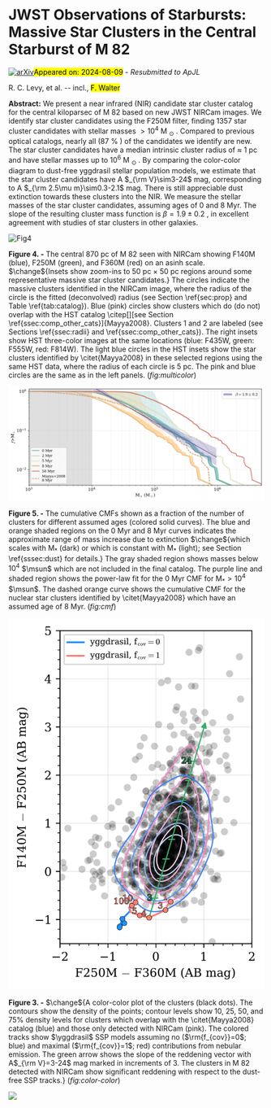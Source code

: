 <div class="macros" style="visibility:hidden;">
$\newcommand{\ensuremath}{}$
$\newcommand{\xspace}{}$
$\newcommand{\object}[1]{\texttt{#1}}$
$\newcommand{\farcs}{{.}''}$
$\newcommand{\farcm}{{.}'}$
$\newcommand{\arcsec}{''}$
$\newcommand{\arcmin}{'}$
$\newcommand{\ion}[2]{#1#2}$
$\newcommand{\textsc}[1]{\textrm{#1}}$
$\newcommand{\hl}[1]{\textrm{#1}}$
$\newcommand{\footnote}[1]{}$
$\newcommand{\url}[1]{\href{#1}{#1}}$
$\newcommand{\dodoi}[1]{doi:~\href{http://doi.org/#1}{\nolinkurl{#1}}}$
$\newcommand{\doeprint}[1]{\href{http://ascl.net/#1}{\nolinkurl{http://ascl.net/#1}}}$
$\newcommand{\doarXiv}[1]{\href{https://arxiv.org/abs/#1}{\nolinkurl{https://arxiv.org/abs/#1}}}$
$\newcommand{\vdag}{(v)^\dagger}$
$\newcommand$
$\newcommand$
$\newcommand{\starbug}{\textsc{starbug ii}}$
$\newcommand{\cigale}{\textsc{cigale}}$
$\newcommand{\yggdrasil}{\textsc{yggdrasil}}$
$\newcommand{\MJysr}{MJy~sr^{-1}}$
$\newcommand{\msun}{M_\odot}$
$\newcommand{\lsun}{L_\odot}$
$\newcommand{\sourcextractor}{{\tt SourceXtractor++}}$
$\newcommand{\ml}{\Upsilon_*}$
$\newcommand{\mstar}{M_*}$
$\newcommand{\per}{^{-1}}$
$\newcommand{\citetJD}{M.~J. Jiménez-Donaire et al. (in prep.)}$
$\newcommand{\citepJD}{M.~J. Jiménez-Donaire et al. in prep.}$
$\newcommand{\change}$
$\newcommand{\todo}{\textcolor{WildStrawberry}}$
$\newcommand{ÅPF}{\altaffiliation{NSF Astronomy and Astrophysics Postdoctoral Fellow}}$
$\newcommand{\Arizona}{\affiliation{Steward Observatory, University of Arizona, Tucson, AZ 85721, USA}}$
$\newcommand{\Maryland}{\affiliation{Department of Astronomy, University of Maryland, College Park, MD 20742, USA}}$
$\newcommand{\JSI}{\affiliation{Joint Space-Science Institute, University of Maryland, College Park, MD 20742, USA}}$
$\newcommand{\INA}{\affiliation{Instituto Nacional de Astrofísica, Óptica y Electrónica, Luis Enrique Erro 1, Tonantzintla, 72840 Puebla, Mexico}}$
$\newcommand{\BUAP}{\affiliation{Benemérita Universidad Autónoma de Puebla, Av. San Manuel, 72000 Puebla, Mexico}}$
$\newcommand{\STScI}{\affiliation{Space Telescope Science Institute, 3700 San Martin Drive, Baltimore, MD 21218, USA}}$
$\newcommand{\MPIA}{\affiliation{Max Planck Institut for Astronomy, Konigstuhl 17, 69117 Heidelberg, Germany}}$
$\newcommand{\KU}{\affiliation{Department of Physics and Astronomy, University of Kansas, 1251 Wescoe Hall Drive, Lawrence, KS 66045, USA}}$
$\newcommand{\UWyoming}{\affiliation{Department of Physics and Astronomy, University of Wyoming, Laramie, WY 82071, USA}}$
$\newcommand{\Leiden}{\affiliation{Leiden Observatory, Leiden University, P.O.~Box 9513, 2300~RA~Leiden, The Netherlands}}$
$\newcommand{\UGent}{\affiliation{Sterrenkundig Observatorium, Ghent University, Krijgslaan 281 - S9, B-9000 Gent, Belgium}}$
$\newcommand{\France}{\affiliation{Collège de France, 11 Pl. Marcelin Berthelot, 75231 Paris, France}}$
$\newcommand{\ParisObs}{\affiliation{Observatoire de Paris, 61 avenue de l’Observatoire, 75014 Paris, France}}$
$\newcommand{\ESOST}{\affiliation{European Space Agency, c/o STScI, 3700 San Martin Drive, Baltimore, MD 21218, USA}}$
$\newcommand{\ITA}{\affiliation{Universität Heidelberg, Zentrum für Astronomie, Institut für Theoretische Astrophysik, Albert-Ueberle-Str. 2, D-69120 Heidelberg, Germany}}$
$\newcommand{\IWR}{\affiliation{Universität Heidelberg, Interdisziplinäres Zentrum für Wissenschaftliches Rechnen, Im Neuenheimer Feld 205, D-69120 Heidelberg, Germany}}$
$\newcommand{\SOFIA}{\affiliation{Stratospheric Observatory for Infrared Astronomy, NASA Ames Research Center, Mail Stop 204-14, Moffett Field, CA 94035, USA}}$
$\newcommand{\JPL}{\affiliation{Jet Propulsion Laboratory, California Institute of Technology, 4800 Oak Grove Dr., Pasadena, CA 91109, USA}}$
$\newcommand{\UdeC}{\affiliation{Departamento de Astronomía, Universidad de Concepción, Barrio Universitario, Concepción, Chile}}$
$\newcommand{\NMMT}{\affiliation{New Mexico Institute of Mining and Technology, 801 Leroy Place, Socorro, NM 87801, USA}}$
$\newcommand{\NRAOSocorro}{\affiliation{National Radio Astronomy Observatory, P.O. Box O, 1003 Lopezville Road, Socorro, NM 87801, USA}}$
$\newcommand{\OSU}{\affiliation{Department of Astronomy, The Ohio State University, Columbus, OH 43210, USA}}$
$\newcommand{\UGR}{\affiliation{Dept. Física Teórica y del Cosmos, Universidad de Granada, 18071, Granada, Spain }}$
$\newcommand{\OAN}{\affiliation{Observatorio Astronómico Nacional (IGN), C/Alfonso XII, 3, E-28014 Madrid, Spain}}$
$\newcommand{\YS}{\affiliation{Centro de Desarrollos Tecnológicos, Observatorio de Yebes (IGN), 19141 Yebes, Guadalajara, Spain}}$
$\newcommand{\Swinburne}{\affiliation{Centre for Astrophysics and Supercomputing, Swinburne University of Technology, Hawthorn, VIC 3122, Australia}}$
$\newcommand{\ASTROTD}{\affiliation{ARC Centre of Excellence for All Sky Astrophysics in 3 Dimensions (ASTRO 3D)}}$
$\newcommand$
$\newcommand\natexlab{#1}$</div>



<div id="title">

# JWST Observations of Starbursts: Massive Star Clusters in the Central Starburst of M 82

</div>
<div id="comments">

[![arXiv](https://img.shields.io/badge/arXiv-2408.04135-b31b1b.svg)](https://arxiv.org/abs/2408.04135)<mark>Appeared on: 2024-08-09</mark> -  _Resubmitted to ApJL_

</div>
<div id="authors">

R. C. Levy, et al. -- incl., <mark>F. Walter</mark>

</div>
<div id="abstract">

**Abstract:** We present a near infrared (NIR) candidate star cluster catalog for the central kiloparsec of M 82 based on new JWST NIRCam images. We identify star cluster candidates using the F250M filter, finding 1357 star cluster candidates with stellar masses $>10^4$ M $_\odot$ . Compared to previous optical catalogs, nearly all (87 \% ) of the candidates we identify are new. The star cluster candidates have a median intrinsic cluster radius of $\approx$ 1 pc and have stellar masses up to $10^6$ M $_\odot$ . By comparing the color-color diagram to dust-free yggdrasil stellar population models, we estimate that the star cluster candidates have A $_{\rm V}\sim3-24$ mag, corresponding to A $_{\rm 2.5\mu m}\sim0.3-2.1$ mag. There is still appreciable dust extinction towards these clusters into the NIR. We measure the stellar masses of the star cluster candidates, assuming ages of 0 and 8 Myr. The slope of the resulting cluster mass function is $\beta=1.9\pm0.2$ , in excellent agreement with studies of star clusters in other galaxies.

</div>

<div id="div_fig1">

<img src="tmp_2408.04135/./F140M-F250M-F360M_asinh_inset_HST.png" alt="Fig4" width="100%"/>

**Figure 4. -** The central 870 pc of M 82 seen with NIRCam showing F140M (blue), F250M (green), and F360M (red) on an asinh scale. $\change${Insets show zoom-ins to 50 pc $\times$ 50 pc regions around some representative massive star cluster candidates.} The circles indicate the massive clusters identified in the NIRCam image, where the radius of the circle is the fitted (deconvolved) radius (see Section \ref{sec:prop} and Table \ref{tab:catalog}). Blue (pink) circles show clusters which do (do not) overlap with the HST catalog \citep[][see Section \ref{ssec:comp_other_cats}]{Mayya2008}. Clusters 1 and 2 are labeled (see Sections \ref{ssec:radii} and \ref{ssec:comp_other_cats}). The right insets show HST three-color images at the same locations (blue: F435W, green: F555W, red: F814W). The light blue circles in the HST insets show the star clusters identified by \citet{Mayya2008} in these selected regions using the same HST data, where the radius of each circle is 5 pc. The pink and blue circles are the same as in the left panels. (*fig:multicolor*)

</div>
<div id="div_fig2">

<img src="tmp_2408.04135/./NIRCam_F250M_AgeComp_cCMF_Fraction_ClusterComp_PowerLawFit.png" alt="Fig5" width="100%"/>

**Figure 5. -** The cumulative CMFs shown as a fraction of the number of clusters for different assumed ages (colored solid curves). The blue and orange shaded regions on the 0 Myr and 8 Myr curves indicates the approximate range of mass increase due to extinction $\change${which scales with M$_*$ (dark) or which is constant with M$_*$ (light); see Section \ref{sssec:dust} for details.} The gray shaded region shows masses below $10^4$ $\msun$ which are not included in the final catalog. The purple line and shaded region shows the power-law fit for the 0 Myr CMF for M$_*>10^4$ $\msun$. The dashed orange curve shows the cumulative CMF for the nuclear star clusters identified by \citet{Mayya2008} which have an assumed age of 8 Myr. (*fig:cmf*)

</div>
<div id="div_fig3">

<img src="tmp_2408.04135/./F250M-F360M_F140M-F250M_SSP_cmKDE.png" alt="Fig3" width="100%"/>

**Figure 3. -** $\change${A color-color plot of the clusters (black dots). The contours show the density of the points; contour levels show 10, 25, 50, and 75\% density levels for clusters which overlap with the \citet{Mayya2008} catalog (blue) and those only detected with NIRCam (pink). The colored tracks show $\yggdrasil$ SSP models assuming no ($\rm{f_{cov}}=0$; blue) and maximal ($\rm{f_{cov}}=1$; red) contributions from nebular emission. The green arrow shows the slope of the reddening vector with A$_{\rm V}=3-24$ mag marked in increments of 3. The clusters in M 82 detected with NIRCam show significant reddening with respect to the dust-free SSP tracks.} (*fig:color-color*)

</div><div id="qrcode"><img src=https://api.qrserver.com/v1/create-qr-code/?size=100x100&data="https://arxiv.org/abs/2408.04135"></div>
